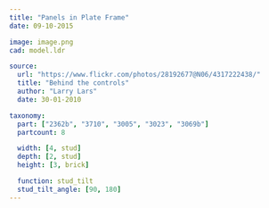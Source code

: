 ```yaml
---
title: "Panels in Plate Frame"
date: 09-10-2015

image: image.png
cad: model.ldr

source:
  url: "https://www.flickr.com/photos/28192677@N06/4317222438/"
  title: "Behind the controls"
  author: "Larry Lars"
  date: 30-01-2010

taxonomy:
  part: ["2362b", "3710", "3005", "3023", "3069b"]
  partcount: 8

  width: [4, stud]
  depth: [2, stud]
  height: [3, brick]

  function: stud_tilt
  stud_tilt_angle: [90, 180]
---
```

